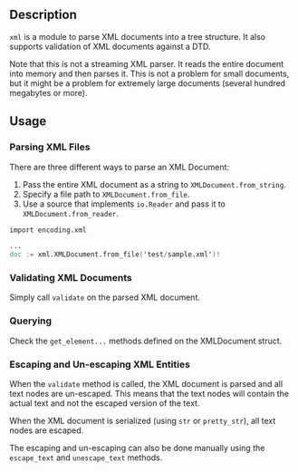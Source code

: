 ## Description

`xml` is a module to parse XML documents into a tree structure. It also supports
validation of XML documents against a DTD.

Note that this is not a streaming XML parser. It reads the entire document into
memory and then parses it. This is not a problem for small documents, but it
might be a problem for extremely large documents (several hundred megabytes or more).

## Usage

### Parsing XML Files

There are three different ways to parse an XML Document:

1. Pass the entire XML document as a string to `XMLDocument.from_string`.
2. Specify a file path to `XMLDocument.from_file`.
3. Use a source that implements `io.Reader` and pass it to `XMLDocument.from_reader`.

```v
import encoding.xml

...
doc := xml.XMLDocument.from_file('test/sample.xml')!
```

### Validating XML Documents

Simply call `validate` on the parsed XML document.

### Querying

Check the `get_element...` methods defined on the XMLDocument struct.

### Escaping and Un-escaping XML Entities

When the `validate` method is called, the XML document is parsed and all text
nodes are un-escaped. This means that the text nodes will contain the actual
text and not the escaped version of the text.

When the XML document is serialized (using `str` or `pretty_str`), all text nodes are escaped.

The escaping and un-escaping can also be done manually using the `escape_text` and `unescape_text` methods.
